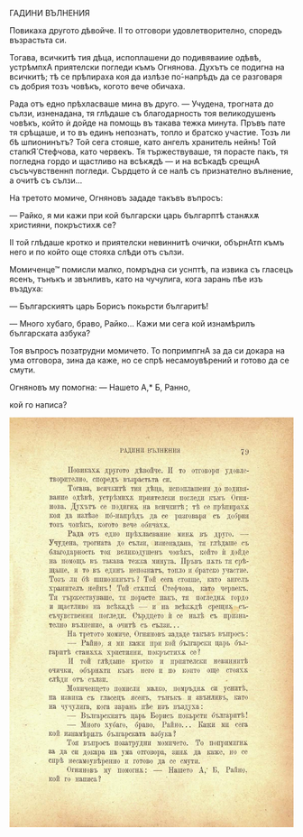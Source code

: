 ﻿ГАДИНИ ВЪЛНЕНИЯ

Повикаха другото дѣвойче. II то отговори удовлетворително, споредъ възрастьта си.

Тогава, всичкитѣ тия дѣца, испоплашени до подивяваиие одѣвѣ, устрѣмпхА приятелски погледи къмъ Огнянова. Духътъ се подигна на всичкитѣ; тѣ се прѣпираха коя да излѣзе по́-напрѣдъ да се разговаря съ добрия тозъ човѣкъ, когото вече обичаха.

Рада отъ едно прѣхласваше мина въ друго. — Учудена, трогната до сълзи, изненадана, тя глѣдаше съ благодарность тоя великодушенъ човѣкъ, който ѝ дойде на помощь въ такава тежка минута. Пръвъ пате тя срѣщаше, и то въ единъ непознатъ, топло и братско участие. Тозъ ли бѣ шпионинътъ? Той сега стояше, като ангелъ хранитель нейнъ! Той стапкЯ́ Стефчова, като червекъ. Тя тържествуваше, тя порасте пакъ, тя погледна гордо и щастливо на всѣкѫдѣ — и на всѢкадѢ срещнА съсъчувственнп погледи. Сърдцето ѝ се налѣ съ признателно вълнение, а очитѣ съ сълзи...

На третото момиче, Огняновъ зададе такъвъ въпросъ:

— Райко, я ми кажи при кой български царь българптѣ станѫхѫ християни, покръстихѫ се?

II той глѣдаше кротко и приятелски невиннитѣ очички, обърнАтп къмъ него и по който още стояха слѣди отъ сълзи.

Момиченце™ помисли малко, помръдна си уснптѣ, па извика съ гласецъ ясенъ, тънъкъ и звънливъ, като на чучулига, кога зарань пѣе изъ въздуха:

— Българскиятъ царь Борисъ покьрсти българитѣ!

— Много хубаго, браво, Райко... Кажи ми сега кой изнамѣрилъ българската азбука?

Тоя въпросъ позатрудни момичето. То попримпгнА за да си докара на ума отговора, зина да каже, но се спрѣ несамоувѣрений и готово да се смути.

Огняновъ му помогна: — Нашето А,* Б, Ранно,

кой го написа?

![original](../images/094.jpg)

